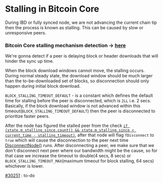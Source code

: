 # Stalling in Bitcoin Core

During IBD or fully synced node, we are not advancing the current chain tip then the process is known as stalling. This can be caused by slow or 
unresponsive peers. 

### Bitcoin Core stalling mechanism detection -> [here](https://github.com/bitcoin/bitcoin/blob/638a4c0bd8b53766faeb437244b2aae4eed28dcf/src/net_processing.cpp#L5851)
We're gonna detect if a peer is delaying block or header downloads that will hinder the sync up time.

When the block download windows cannot move, the stalling occurs. During normal steady state, the download window should be much larger than the to-be-downloaded set of blocks, so disconnection
should only happen during initial block download.

`BLOCK_STALLING_TIMEOUT_DEFAULT` - is a constant which defines the default time for stalling before the peer is disconnected, which is `2LL` i.e. 2 secs.
Basically, if the block download window is not advanced within this timeout(`BLOCK_STALLING_TIMEOUT_DEFAULT`) then the peer is disconnected
to prioritize faster peers. 

After the node has figured the stalled peer from the check [`if (state.m_stalling_since.count() && state.m_stalling_since < current_time - stalling_timeout)`](https://github.com/bitcoin/bitcoin/blob/638a4c0bd8b53766faeb437244b2aae4eed28dcf/src/net_processing.cpp#L5853C9-L5853C104),
after that node will flag `fDisconnect` to `true` which will cause the disconnection to the peer next time [DisconnectNode()](https://github.com/bitcoin/bitcoin/blob/638a4c0bd8b53766faeb437244b2aae4eed28dcf/src/net.cpp#L3662) runs.
After disconnecting a peer, we make sure that we don't disconnect next peer where our bandwidth might be the cause, so for that case we increase
the timeout to double(4 secs, 8 secs) or `BLOCK_STALLING_TIMEOUT_MAX`(maximum timeout for block stalling, 64 secs) whichever is lower.


[#30251](https://github.com/bitcoin/bitcoin/pull/32051) : to-do



